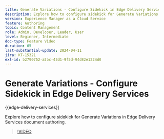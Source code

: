 ```yaml
---
title: Generate Variations - Configure Sidekick in Edge Delivery Services
description: Explore how to configure sidekick for Generate Variations in Edge Delivery Services document authoring.
version: Experience Manager as a Cloud Service
feature: Authoring
topic: Content Management
role: Admin, Developer, Leader, User
level: Beginner, Intermediate
doc-type: Feature Video
duration: 65
last-substantial-update: 2024-04-11
jira: KT-15321
exl-id: b2790752-a2bc-43d1-9f5d-94d82e1224d0
---
```

# Generate Variations - Configure Sidekick in Edge Delivery Services

{{edge-delivery-services}}

Explore how to configure sidekick for Generate Variations in Edge Delivery Services document authoring.

>[!VIDEO](https://video.tv.adobe.com/v/3428306/?learn=on)

